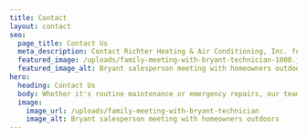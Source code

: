 ```yaml
---
title: Contact
layout: contact
seo:
  page_title: Contact Us
  meta_description: Contact Richter Heating & Air Conditioning, Inc. for emergency HVAC services or to learn more about our other complete HVAC services. We look forward to helping you!
  featured_image: /uploads/family-meeting-with-bryant-technician-1000.jpg
  featured_image_alt: Bryant salesperson meeting with homeowners outdoors
hero: 
  heading: Contact Us
  body: Whether it's routine maintenance or emergency repairs, our team of certified HVAC professionals are here to help you.
  image: 
    image_url: /uploads/family-meeting-with-bryant-technician
    image_alt: Bryant salesperson meeting with homeowners outdoors
---
```

